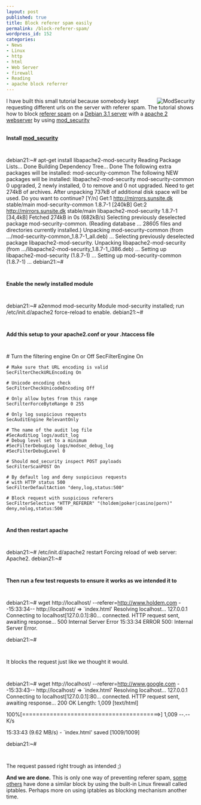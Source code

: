 ```yaml
---
layout: post
published: true
title: Block referer spam easily
permalink: /block-referer-spam/
wordpress_id: 152
categories:
- News
- Linux
- http
- html
- Web Server
- firewall
- Reading
- apache block referrer
---
```

<img align='right' src='http://lh4.ggpht.com/-0eohQ3uELyE/UVl8qLfWDJI/AAAAAAAAFfE/kQXiM-1oVH0/illustration.png' alt='ModSecurity' />

I have built this small tutorial because somebody kept requesting different urls on the server with referer spam. The tutorial shows how to block <a href="http://en.wikipedia.org/wiki/Referer_spam">referer spam</a> on a <a href="http://www.debian.org/">Debian 3.1 server</a> with a <a href="http://www.apache.org/">apache 2 webserver</a> by using <a href="http://www.modsecurity.org/">mod_security</a>
<br />
&nbsp;
<br />


<strong>Install <a href="http://www.modsecurity.org/">mod_security</a></strong>

```


```

debian21:~# apt-get install libapache2-mod-security
Reading Package Lists... Done
Building Dependency Tree... Done
The following extra packages will be installed:
  mod-security-common
The following NEW packages will be installed:
  libapache2-mod-security mod-security-common
0 upgraded, 2 newly installed, 0 to remove and 0 not upgraded.
Need to get 274kB of archives.
After unpacking 737kB of additional disk space will be used.
Do you want to continue? [Y/n]
Get:1 http://mirrors.sunsite.dk stable/main mod-security-common 1.8.7-1 [240kB]
Get:2 http://mirrors.sunsite.dk stable/main libapache2-mod-security 1.8.7-1 [34,4kB]
Fetched 274kB in 0s (682kB/s)
Selecting previously deselected package mod-security-common.
(Reading database ... 28605 files and directories currently installed.)
Unpacking mod-security-common (from .../mod-security-common_1.8.7-1_all.deb) ...
Selecting previously deselected package libapache2-mod-security.
Unpacking libapache2-mod-security (from .../libapache2-mod-security_1.8.7-1_i386.deb) ...
Setting up libapache2-mod-security (1.8.7-1) ...
Setting up mod-security-common (1.8.7-1) ...
debian21:~#

```


```


<strong>Enable the newly installed module</strong>

```


```

debian21:~# a2enmod mod-security
Module mod-security installed; run /etc/init.d/apache2 force-reload to enable.
debian21:~#

```


```



<strong>Add this setup to your apache2.conf or your .htaccess file</strong>

```


```

<ifmodule mod_security.c>
    # Turn the filtering engine On or Off
    SecFilterEngine On
    
    # Make sure that URL encoding is valid
    SecFilterCheckURLEncoding On

    # Unicode encoding check
    SecFilterCheckUnicodeEncoding Off

    # Only allow bytes from this range
    SecFilterForceByteRange 0 255
    
    # Only log suspicious requests
    SecAuditEngine RelevantOnly
    
    # The name of the audit log file
    #SecAuditLog logs/audit_log
    # Debug level set to a minimum
    #SecFilterDebugLog logs/modsec_debug_log    
    #SecFilterDebugLevel 0
    
    # Should mod_security inspect POST payloads
    SecFilterScanPOST On
    
    # By default log and deny suspicious requests
    # with HTTP status 500
    SecFilterDefaultAction "deny,log,status:500"

    # Block request with suspicious referers
    SecFilterSelective "HTTP_REFERER" "(holdem|poker|casino|porn)" deny,nolog,status:500
</ifmodule>

```


```


<strong>And then restart apache</strong>

```


```

debian21:~# /etc/init.d/apache2 restart
Forcing reload of web server: Apache2.
debian21:~#

```


```


<strong>Then run a few test requests to ensure it works as we intended it to</strong>

```


```

debian21:~# wget http://localhost/ --referer=http://www.holdem.com
--15:33:34--  http://localhost/
           => `index.html'
Resolving localhost... 127.0.0.1
Connecting to localhost[127.0.0.1]:80... connected.
HTTP request sent, awaiting response... 500 Internal Server Error
15:33:34 ERROR 500: Internal Server Error.

debian21:~#

```


```


It blocks the request just like we thought it would.


```


```

debian21:~# wget http://localhost/ --referer=http://www.google.com
--15:33:43--  http://localhost/
           => `index.html'
Resolving localhost... 127.0.0.1
Connecting to localhost[127.0.0.1]:80... connected.
HTTP request sent, awaiting response... 200 OK
Length: 1,009 [text/html]

100%[========================================>] 1,009         --.--K/s

15:33:43 (9.62 MB/s) - `index.html' saved [1009/1009]

debian21:~#

```


```



The request passed right trough as intended ;)



<strong>And we are done.</strong>
This is only one way of preventing referer spam, <a href="http://www.adsensechat.com/showthread.php?t=601">some others</a> have done a similar block by using the built-in Linux firewall called iptables. Perhaps more on using iptables as blocking mechanism another time.

